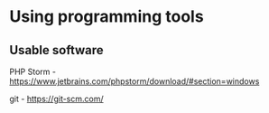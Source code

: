 # Using programming tools
## Usable software

PHP Storm - https://www.jetbrains.com/phpstorm/download/#section=windows

git - https://git-scm.com/